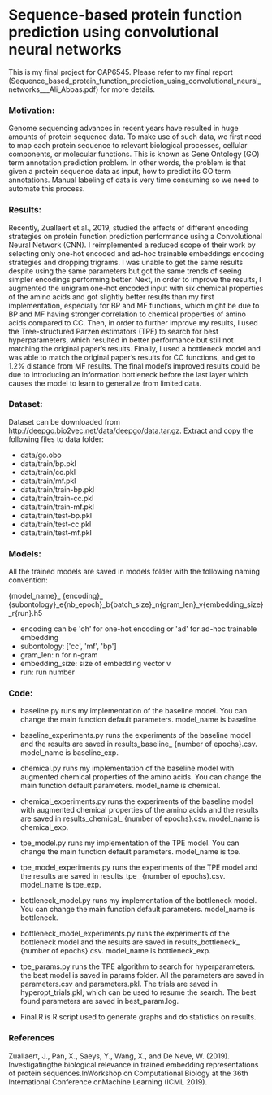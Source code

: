# Sequence-based protein function prediction using convolutional neural networks


This is my final project for CAP6545. Please refer to my final report (Sequence_based_protein_function_prediction_using_convolutional_neural_networks___Ali_Abbas.pdf) for more details.

### Motivation: 

Genome sequencing advances in recent years have resulted in huge amounts of protein sequence data. To make use of such data, we first need to map each protein sequence to relevant biological processes, cellular components, or molecular functions. This is known as Gene Ontology (GO) term annotation prediction problem. In other words, the problem is that given a protein sequence data as input, how to predict its GO term annotations. Manual labeling of data is very time consuming so we need to automate this process.

 
### Results: 

Recently, Zuallaert et al., 2019, studied the effects of different encoding strategies on protein function prediction performance using a Convolutional Neural Network (CNN). I reimplemented a reduced scope of their work by selecting only one-hot encoded and ad-hoc trainable embeddings encoding strategies and dropping trigrams. I was unable to get the same results despite using the same parameters but got the same trends of seeing simpler encodings performing better. Next, in order to improve the results, I augmented the unigram one-hot encoded input with six chemical properties of the amino acids and got slightly better results than my first implementation, especially for BP and MF functions, which might be due to BP and MF having stronger correlation to chemical properties of amino acids compared to CC. Then, in order to further improve my results, I used the Tree-structured Parzen estimators (TPE) to search for best hyperparameters, which resulted in better performance but still not matching the original paper’s results. Finally, I used a bottleneck model and was able to match the original paper’s results for CC functions, and get to 1.2% distance from MF results. The final model’s improved results could be due to introducing an information bottleneck before the last layer which causes the model to learn to generalize from limited data.

### Dataset:

Dataset can be downloaded from http://deepgo.bio2vec.net/data/deepgo/data.tar.gz. Extract and copy the following files to data folder:

+ data/go.obo
+ data/train/bp.pkl
+ data/train/cc.pkl
+ data/train/mf.pkl
+ data/train/train-bp.pkl
+ data/train/train-cc.pkl
+ data/train/train-mf.pkl
+ data/train/test-bp.pkl
+ data/train/test-cc.pkl
+ data/train/test-mf.pkl

### Models:

All the trained models are saved in models folder with the following naming convention:

{model_name}_ {encoding}_ {subontology}_e{nb_epoch}_b{batch_size}_n{gram_len}_v{embedding_size}_r{run}.h5

+ encoding can be 'oh' for one-hot encoding or 'ad' for ad-hoc trainable embedding
+ subontology: ['cc', 'mf', 'bp']
+ gram_len: n for n-gram
+ embedding_size: size of embedding vector v
+ run: run number

### Code:

- baseline.py runs my implementation of the baseline model. You can change the main function default parameters. model_name is baseline.
- baseline_experiments.py runs the experiments of the baseline model and the results are saved in results_baseline_ {number of epochs}.csv. model_name is baseline_exp.
- chemical.py runs my implementation of the baseline model with augmented chemical properties of the amino acids. You can change the main function default parameters. model_name is chemical.
- chemical_experiments.py runs the experiments of the baseline model with augmented chemical properties of the amino acids and the results are saved in results_chemical_ {number of epochs}.csv. model_name is chemical_exp.
- tpe_model.py runs my implementation of the TPE model. You can change the main function default parameters. model_name is tpe.
- tpe_model_experiments.py runs the experiments of the TPE model and the results are saved in results_tpe_ {number of epochs}.csv. model_name is tpe_exp.
- bottleneck_model.py runs my implementation of the bottleneck model. You can change the main function default parameters. model_name is bottleneck.
- bottleneck_model_experiments.py runs the experiments of the bottleneck model and the results are saved in results_bottleneck_ {number of epochs}.csv. model_name is bottleneck_exp.


- tpe_params.py runs the TPE algorithm to search for hyperparameters. the best model is saved in params folder. All the parameters are saved in parameters.csv and parameters.pkl. The trials are saved in hyperopt_trials.pkl, which can be used to resume the search. The best found parameters are saved in best_param.log.

- Final.R is R script used to generate graphs and do statistics on results.




### References

Zuallaert, J., Pan, X., Saeys, Y., Wang, X., and De Neve, W. (2019).  Investigatingthe biological relevance in trained embedding representations of protein sequences.InWorkshop on Computational Biology at the 36th International Conference onMachine Learning (ICML 2019).
